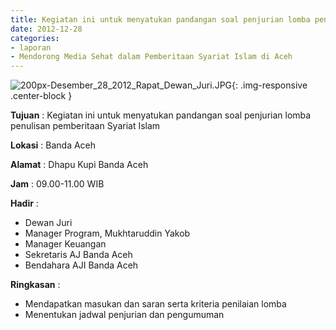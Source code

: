 ```yaml
---
title: Kegiatan ini untuk menyatukan pandangan soal penjurian lomba penulisan pemberitaan Syariat Islam
date: 2012-12-28
categories:
- laporan
- Mendorong Media Sehat dalam Pemberitaan Syariat Islam di Aceh
---
```


![200px-Desember_28_2012_Rapat_Dewan_Juri.JPG](/uploads/200px-Desember_28_2012_Rapat_Dewan_Juri.JPG){: .img-responsive .center-block }

**Tujuan** : Kegiatan ini untuk menyatukan pandangan soal penjurian lomba penulisan pemberitaan Syariat Islam

**Lokasi** : Banda Aceh

**Alamat** : Dhapu Kupi Banda Aceh

**Jam** : 09.00-11.00 WIB 

**Hadir** : 
* Dewan Juri
* Manager Program, Mukhtaruddin Yakob
* Manager Keuangan
* Sekretaris AJ Banda Aceh
* Bendahara AJI Banda Aceh

**Ringkasan** : 
* Mendapatkan masukan dan saran serta kriteria penilaian lomba
* Menentukan jadwal penjurian dan pengumuman
